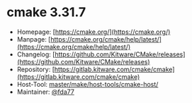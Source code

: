 # cmake 3.31.7
 - Homepage: [https://cmake.org/](https://cmake.org/)
 - Manpage: [https://cmake.org/cmake/help/latest/](https://cmake.org/cmake/help/latest/)
 - Changelog: [https://github.com/Kitware/CMake/releases](https://github.com/Kitware/CMake/releases)
 - Repository: [https://gitlab.kitware.com/cmake/cmake](https://gitlab.kitware.com/cmake/cmake)
 - Host-Tool: [master/make/host-tools/cmake-host/](https://github.com/Freetz-NG/freetz-ng/tree/master/make/host-tools/cmake-host/)
 - Maintainer: [@fda77](https://github.com/fda77)

